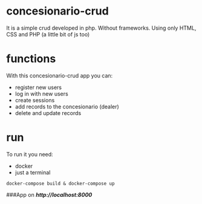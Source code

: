 # concesionario-crud
 It is  a simple crud developed in php. Without frameworks. Using only HTML, CSS and PHP
 (a little bit of js too)

# functions
With this concesionario-crud app you can:

 * register new users
 * log in with new users
 * create sessions
 * add records to the concesionario (dealer)
 * delete and update records

# run
To run it you need: 
* docker
* just a terminal
```
docker-compose build & docker-compose up
```
###App on ***http://localhost:8000***

